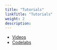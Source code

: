 ```yaml
---
title: "Tutorials"
linkTitle: "Tutorials"
weight: 2
description: 
---
```


* [Videos](/docs/v1/guides/tutorials/videos/)
* [Codelabs](/docs/v1/guides/tutorials/codelabs/)
